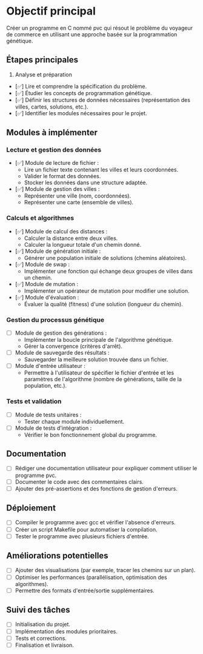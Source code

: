 # Objectif principal

Créer un programme en C nommé pvc qui résout le problème du voyageur de commerce en utilisant une approche basée sur la programmation génétique.

## Étapes principales

1. Analyse et préparation

- [✅] Lire et comprendre la spécification du problème.
- [✅] Étudier les concepts de programmation génétique.
- [✅] Définir les structures de données nécessaires (représentation des villes, cartes, solutions, etc.).
- [✅] Identifier les modules nécessaires pour le projet.

## Modules à implémenter

### Lecture et gestion des données

- [✅] Module de lecture de fichier :
  - Lire un fichier texte contenant les villes et leurs coordonnées.
  - Valider le format des données.
  - Stocker les données dans une structure adaptée.
- [✅] Module de gestion des villes :
  - Représenter une ville (nom, coordonnées).
  - Représenter une carte (ensemble de villes).

### Calculs et algorithmes

- [✅] Module de calcul des distances :
  - Calculer la distance entre deux villes.
  - Calculer la longueur totale d'un chemin donné.
- [✅] Module de génération initiale :
  - Générer une population initiale de solutions (chemins aléatoires).
- [✅] Module de swap :
  - Implémenter une fonction qui échange deux groupes de villes dans un chemin.
- [✅] Module de mutation :
  - Implémenter un opérateur de mutation pour modifier une solution.
- [✅] Module d'évaluation :
  - Évaluer la qualité (fitness) d'une solution (longueur du chemin).

### Gestion du processus génétique

- [ ] Module de gestion des générations :
  - Implémenter la boucle principale de l'algorithme génétique.
  - Gérer la convergence (critères d'arrêt).
- [ ] Module de sauvegarde des résultats :
  - Sauvegarder la meilleure solution trouvée dans un fichier.
- [ ] Module d'entrée utilisateur :
  - Permettre à l'utilisateur de spécifier le fichier d'entrée et les paramètres de l'algorithme (nombre de générations, taille de la population, etc.).

### Tests et validation

- [ ] Module de tests unitaires :
  - Tester chaque module individuellement.
- [ ] Module de tests d'intégration :
  - Vérifier le bon fonctionnement global du programme.

## Documentation

- [ ] Rédiger une documentation utilisateur pour expliquer comment utiliser le programme pvc.
- [ ] Documenter le code avec des commentaires clairs.
- [ ] Ajouter des pré-assertions et des fonctions de gestion d'erreurs.

## Déploiement

- [ ] Compiler le programme avec gcc et vérifier l'absence d'erreurs.
- [ ] Créer un script Makefile pour automatiser la compilation.
- [ ] Tester le programme avec plusieurs fichiers d'entrée.

## Améliorations potentielles

- [ ] Ajouter des visualisations (par exemple, tracer les chemins sur un plan).
- [ ] Optimiser les performances (parallélisation, optimisation des algorithmes).
- [ ] Permettre des formats d'entrée/sortie supplémentaires.

## Suivi des tâches

- [ ] Initialisation du projet.
- [ ] Implémentation des modules prioritaires.
- [ ] Tests et corrections.
- [ ] Finalisation et livraison.
